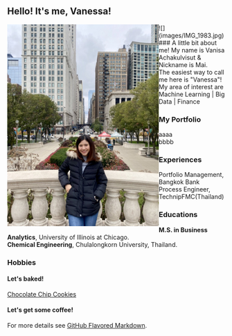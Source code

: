 ## Hello! It's me, Vanessa!

<img align="left" width="350" src=images/IMG_1983.jpg> 
![](images/IMG_1983.jpg)
### A little bit about me! 
My name is Vanisa Achakulvisut & Nickname is Mai. <br/>
The easiest way to call me here is "Vanessa"! <br/>
My area of interest are <br/>
Machine Learning | Big Data | Finance


### My Portfolio 
- aaaa
- bbbb

### Experiences 
Portfolio Management, Bangkok Bank <br/>
Process Engineer, TechnipFMC(Thailand) <br/>

### Educations
**M.S. in Business Analytics**, University of Illinois at Chicago. <br/>
**Chemical Engineering**, Chulalongkorn University, Thailand. <br/>




### Hobbies
#### Let's baked! 
[Chocolate Chip Cookies](chocolate-chip-cookies.md)
#### Let's get some coffee! 





For more details see [GitHub Flavored Markdown](https://guides.github.com/features/mastering-markdown/).
